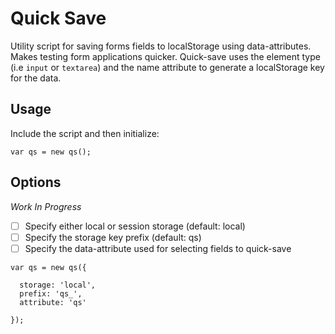 # Quick Save

Utility script for saving forms fields to localStorage using data-attributes. Makes testing form applications quicker.
Quick-save uses the element type (i.e `input` or `textarea`) and the name attribute to generate a localStorage key for the data.

## Usage

Include the script and then initialize:

```
var qs = new qs();
```

## Options

_Work In Progress_

- [ ] Specify either local or session storage (default: local)
- [ ] Specify the storage key prefix (default: qs)
- [ ] Specify the data-attribute used for selecting fields to quick-save

```
var qs = new qs({
  
  storage: 'local',
  prefix: 'qs_',
  attribute: 'qs'
  
});
```